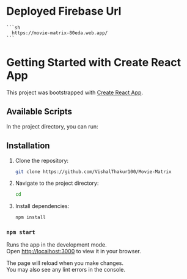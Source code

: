 # Deployed Firebase Url
	```sh
	  https://movie-matrix-80eda.web.app/
	```
# Getting Started with Create React App

This project was bootstrapped with [Create React App](https://github.com/facebook/create-react-app).

## Available Scripts

In the project directory, you can run:

## Installation
1. Clone the repository:
	```sh
	git clone https://github.com/VishalThakur100/Movie-Matrix
	```
2. Navigate to the project directory:
	```sh
	cd 
	```
3. Install dependencies:
	```sh
	npm install
	```

### `npm start`

Runs the app in the development mode.\
Open [http://localhost:3000](http://localhost:3000) to view it in your browser.

The page will reload when you make changes.\
You may also see any lint errors in the console.


